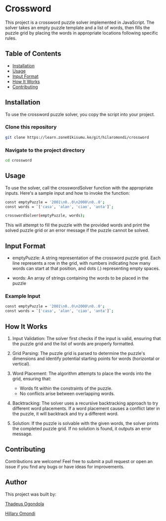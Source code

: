 # Crossword

This project is a crossword puzzle solver implemented in JavaScript. The solver takes an empty puzzle template and a list of words, then fills the puzzle grid by placing the words in appropriate locations following specific rules.

## Table of Contents

- [Installation](#installation)
- [Usage](#usage)
- [Input Format](#input-format)
- [How It Works](#how-it-works)
- [Contributing](#contributing)

## Installation

To use the crossword puzzle solver, you copy the script into your project.
### Clone this repository
```bash
git clone https://learn.zone01kisumu.ke/git/hilaromondi/crossword
```
### Navigate to the project directory
```bash
cd crossword
```

## Usage

To use the solver, call the crosswordSolver function with the appropriate inputs. Here's a sample input and how to invoke the function:

```bash
const emptyPuzzle = '2001\n0..0\n2000\n0..0';
const words = `['casa', 'alan', 'ciao', 'anta']`;

crosswordSolver(emptyPuzzle, words);
```
This will attempt to fill the puzzle with the provided words and print the solved puzzle grid or an error message if the puzzle cannot be solved.

## Input Format

- emptyPuzzle: A string representation of the crossword puzzle grid. Each line represents a row in the grid, with numbers indicating how many words can start at that position, and dots (.) representing empty spaces.

- words: An array of strings containing the words to be placed in the puzzle

### Example Input
```bash
const emptyPuzzle = '2001\n0..0\n2000\n0..0';
const words = `['casa', 'alan', 'ciao', 'anta']`;
```

## How It Works

1. Input Validation: The solver first checks if the input is valid, ensuring that the puzzle grid and the list of words are properly formatted.

2. Grid Parsing: The puzzle grid is parsed to determine the puzzle's dimensions and identify potential starting points for words (horizontal or vertical).

3. Word Placement: The algorithm attempts to place the words into the grid, ensuring that:
    - Words fit within the constraints of the puzzle.
    -  No conflicts arise between overlapping words.

4. Backtracking: The solver uses a recursive backtracking approach to try different word placements. If a word placement causes a conflict later in the puzzle, it will backtrack and try a different word.

5. Solution: If the puzzle is solvable with the given words, the solver prints the completed puzzle grid. If no solution is found, it outputs an error message.

## Contributing

Contributions are welcome! Feel free to submit a pull request or open an issue if you find any bugs or have ideas for improvements.

## Author
This project was built by: 

[Thadeus Ogondola](https://learn.zone01kisumu.ke/git/togondol/)

[Hillary Omondi](https://learn.zone01kisumu.ke/git/hilaromondi)
